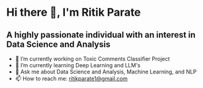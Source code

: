 # Hi there 👋, I'm Ritik Parate
## A highly passionate individual with an interest in Data Science and Analysis

- 🔭 I’m currently working on Toxic Comments Classifier Project
- 🌱 I’m currently learning Deep Learning and LLM's
- 💬 Ask me about Data Science and Analysis, Machine Learning, and NLP
- 📫 How to reach me: ritikparate1@gmail.com
<!--
**ritikparate/ritikparate** is a ✨ _special_ ✨ repository because its `README.md` (this file) appears on your GitHub profile.

Here are some ideas to get you started:


- 👯 I’m looking to collaborate on ...
- 🤔 I’m looking for help with ...

- 😄 Pronouns: ...
- ⚡ Fun fact: ...
-->
